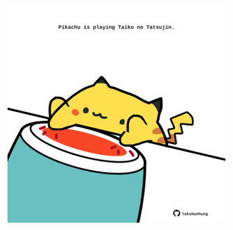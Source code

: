 <!-- built at 06/07/2022, 01:31:17 UTC -->
<p align="center">
  <img width="500" height="500" src="./ReadmeImage.svg">
</p>
